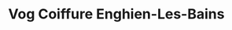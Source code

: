 ---
title: "Vog Coiffure Enghien-Les-Bains"
url: /enghien-les-bains/vog-coiffure-enghien-les-bains/
shop: coiffeur
---